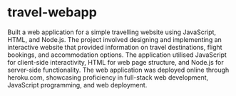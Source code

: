 # travel-webapp
Built a web application for a simple travelling website using JavaScript, HTML, and Node.js. The project involved designing and implementing an interactive website that provided information on travel destinations, flight bookings, and accommodation options. The application utilised JavaScript for client-side interactivity, HTML for web page structure, and Node.js for server-side functionality. The web application was deployed online through heroku.com, showcasing proficiency in full-stack web development, JavaScript programming, and web deployment.

